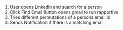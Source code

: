 1. User opens LinkedIn and search for a person
2. Click Find Email Button opens gmail to run rapportive
3. Tries different permutations of a persons email id
4. Sends Notification if there is a matching email

